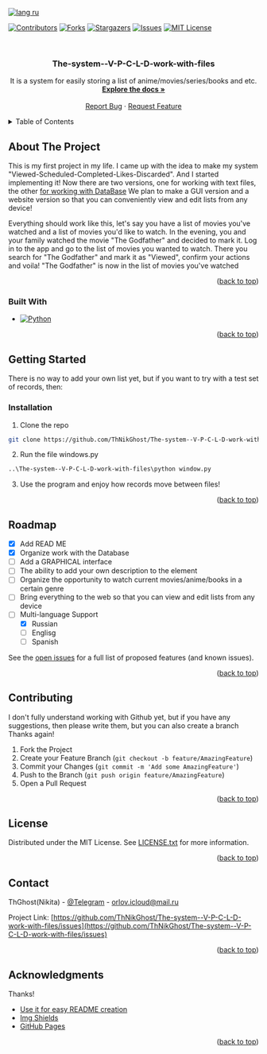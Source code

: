 <a name="readme-top"></a>

[![lang ru][langru-shield]][langru-url]

[![Contributors][contributors-shield]][contributors-url]
[![Forks][forks-shield]][forks-url]
[![Stargazers][stars-shield]][stars-url]
[![Issues][issues-shield]][issues-url]
[![MIT License][license-shield]][license-url]




<!-- PROJECT LOGO -->
<br />
<div align="center">
  <h3 align="center">The-system--V-P-C-L-D-work-with-files
</h3>

  <p align="center">
    It is a system for easily storing a list of anime/movies/series/books and etc.
    <br />
    <a href="https://github.com/ThNikGhost/The-system--V-P-C-L-D-work-with-files"><strong>Explore the docs »</strong></a>
    <br />
    <br />
    <a href="https://github.com/ThNikGhost/The-system--V-P-C-L-D-work-with-files/issues">Report Bug</a>
    ·
    <a href="https://github.com/ThNikGhost/The-system--V-P-C-L-D-work-with-files/issues">Request Feature</a>
  </p>
</div>


<!-- TABLE OF CONTENTS -->
<details>
  <summary>Table of Contents</summary>
  <ol>
    <li>
      <a href="#about-the-project">About The Project</a>
      <ul>
        <li><a href="#built-with">Built With</a></li>
      </ul>
    </li>
    <li>
      <a href="#getting-started">Getting Started</a>
      <ul>
        <li><a href="#installation">Installation</a></li>
      </ul>
    </li>
    <li><a href="#roadmap">Roadmap</a></li>
    <li><a href="#contributing">Contributing</a></li>
    <li><a href="#license">License</a></li>
    <li><a href="#contact">Contact</a></li>
    <li><a href="#acknowledgments">Acknowledgments</a></li>
  </ol>
</details>


<!-- ABOUT THE PROJECT -->
## About The Project

This is my first project in my life. I came up with the idea to make my system "Viewed-Scheduled-Completed-Likes-Discarded". And I started implementing it! Now there are two versions, one for working with text files, the other [for working with DataBase](https://github.com/ThNikGhost/The-system--V-P-C-L-D-work-with-DataBase)
We plan to make a GUI version and a website version so that you can conveniently view and edit lists from any device!

Everything should work like this, let's say you have a list of movies you've watched and a list of movies you'd like to watch.
In the evening, you and your family watched the movie "The Godfather" and decided to mark it.
Log in to the app and go to the list of movies you wanted to watch. There you search for "The Godfather" and mark it as "Viewed", confirm your actions and voila!
"The Godfather" is now in the list of movies you've watched
<p align="right">(<a href="#readme-top">back to top</a>)</p>


### Built With

* [![Python][Python.py]][Python-url]
<p align="right">(<a href="#readme-top">back to top</a>)</p>


<!-- GETTING STARTED -->
## Getting Started

There is no way to add your own list yet, but if you want to try with a test set of records, then:

### Installation

1. Clone the repo
  ```sh
  git clone https://github.com/ThNikGhost/The-system--V-P-C-L-D-work-with-files
  ```
2. Run the file windows.py
  ```sh
  ..\The-system--V-P-C-L-D-work-with-files\python window.py
  ```
3. Use the program and enjoy how records move between files!
<p align="right">(<a href="#readme-top">back to top</a>)</p>

<!-- ROADMAP -->
## Roadmap

- [x] Add READ ME
- [x] Organize work with the Database 
- [ ] Add a GRAPHICAL interface
- [ ] The ability to add your own description to the element
- [ ] Organize the opportunity to watch current movies/anime/books in a certain genre
- [ ] Bring everything to the web so that you can view and edit lists from any device
- [ ] Multi-language Support
    - [x] Russian
    - [ ] Englisg
    - [ ] Spanish

See the [open issues](https://github.com/othneildrew/Best-README-Template/issues) for a full list of proposed features (and known issues).

<p align="right">(<a href="#readme-top">back to top</a>)</p>


<!-- CONTRIBUTING -->
## Contributing

I don't fully understand working with Github yet, but if you have any suggestions, then please write them, but you can also create a branch
Thanks again!

1. Fork the Project
2. Create your Feature Branch (`git checkout -b feature/AmazingFeature`)
3. Commit your Changes (`git commit -m 'Add some AmazingFeature'`)
4. Push to the Branch (`git push origin feature/AmazingFeature`)
5. Open a Pull Request

<p align="right">(<a href="#readme-top">back to top</a>)</p>


<!-- LICENSE -->
## License

Distributed under the MIT License. See [LICENSE.txt](https://github.com/ThNikGhost/The-system--V-P-C-L-D-work-with-files/blob/66f74f825892ecb87a2333d17804b0784b2644f2/LICENSE) for more information.

<p align="right">(<a href="#readme-top">back to top</a>)</p>



<!-- CONTACT -->
## Contact

ThGhost(Nikita) - [@Telegram](https://t.me/TheNikGreat) - orlov.icloud@mail.ru

Project Link: [https://github.com/ThNikGhost/The-system--V-P-C-L-D-work-with-files/issues](https://github.com/ThNikGhost/The-system--V-P-C-L-D-work-with-files/issues)

<p align="right">(<a href="#readme-top">back to top</a>)</p>



<!-- ACKNOWLEDGMENTS -->
## Acknowledgments

Thanks!

* [Use it for easy README creation](https://github.com/othneildrew/Best-README-Template)
* [Img Shields](https://shields.io)
* [GitHub Pages](https://pages.github.com)

<p align="right">(<a href="#readme-top">back to top</a>)</p>



<!-- MARKDOWN LINKS & IMAGES -->
<!-- https://www.markdownguide.org/basic-syntax/#reference-style-links -->
[contributors-shield]: https://img.shields.io/github/contributors/ThNikGhost/The-system--V-P-C-L-D-work-with-files.svg?style=for-the-badge
[contributors-url]: https://github.com/ThNikGhost/The-system--V-P-C-L-D-work-with-files/graphs/contributors
[forks-shield]: https://img.shields.io/github/forks/ThNikGhost/The-system--V-P-C-L-D-work-with-files.svg?style=for-the-badge
[forks-url]: https://github.com/ThNikGhost/The-system--V-P-C-L-D-work-with-files/network/members
[stars-shield]: https://img.shields.io/github/stars/ThNikGhost/The-system--V-P-C-L-D-work-with-files.svg?style=for-the-badge
[stars-url]: https://github.com/ThNikGhost/The-system--V-P-C-L-D-work-with-files/stargazers
[issues-shield]: https://img.shields.io/github/issues/ThNikGhost/The-system--V-P-C-L-D-work-with-files.svg?style=for-the-badge
[issues-url]: https://github.com/ThNikGhost/The-system--V-P-C-L-D-work-with-files/issues
[Python.py]: https://img.shields.io/badge/Python-35495E?style=for-the-badge&logo=python&logoColor=blue
[Python-url]: https://www.python.org/
[license-shield]: https://img.shields.io/github/license/ThNikGhost/The-system--V-P-C-L-D-work-with-files.svg?style=for-the-badge
[license-url]: https://github.com/ThNikGhost/The-system--V-P-C-L-D-work-with-files/blob/66f74f825892ecb87a2333d17804b0784b2644f2/LICENSE
[langru-shield]: https://img.shields.io/badge/lang-ru-success
[langru-url]: https://github.com/ThNikGhost/The-system--V-P-C-L-D-work-with-files/blob/bf376d3cf77145068dc0f37ae475b4de336b50e9/README.ru.md
